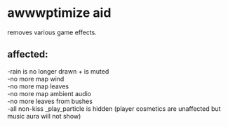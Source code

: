 # awwwptimize aid  
removes various game effects.  
  
## affected:  
-rain is no longer drawn + is muted  
-no more map wind  
-no more map leaves  
-no more map ambient audio  
-no more leaves from bushes  
-all non-kiss _play_particle is hidden (player cosmetics are unaffected but music aura will not show)
